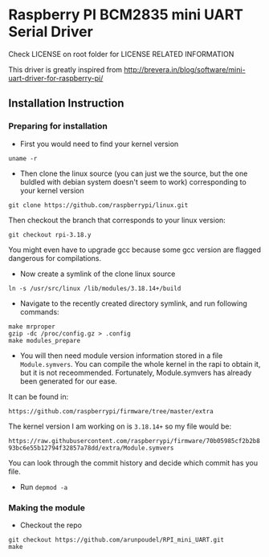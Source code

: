 # Raspberry PI BCM2835 mini UART Serial Driver
Check LICENSE on root folder for LICENSE RELATED INFORMATION

This driver is greatly inspired from 
http://brevera.in/blog/software/mini-uart-driver-for-raspberry-pi/

## Installation Instruction

### Preparing for installation

* First you would need to find your kernel version

`uname -r`

* Then clone the linux source (you can just we the source, but the one buldled with debian system doesn't seem to work) corresponding to your kernel version

`git clone https://github.com/raspberrypi/linux.git`

Then checkout the branch that corresponds to your linux version:

`git checkout rpi-3.18.y`

You might even have to upgrade gcc because some gcc version are flagged dangerous for compilations.

* Now create a symlink of the clone linux source

`ln -s /usr/src/linux /lib/modules/3.18.14+/build`

* Navigate to the recently created directory symlink, and run following commands:

```
make mrproper
gzip -dc /proc/config.gz > .config
make modules_prepare
```

* You will then need module version information stored in a file `Module.symvers`. You can compile the whole kernel in the rapi to obtain it, but it is not receommended. Fortunately, Module.symvers has already been generated for our ease.

It can be found in:

`https://github.com/raspberrypi/firmware/tree/master/extra`

The kernel version I am working on is `3.18.14+` so my file would be:

`https://raw.githubusercontent.com/raspberrypi/firmware/70b05985cf2b2b893bc6e55b12794f32857a78dd/extra/Module.symvers`

You can look through the commit history and decide which commit has you file.

* Run `depmod -a`

### Making the module

* Checkout the repo

```
git checkout https://github.com/arunpoudel/RPI_mini_UART.git
make
```
